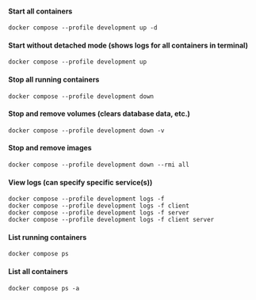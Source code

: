 #### Start all containers
`docker compose --profile development up -d`

#### Start without detached mode (shows logs for all containers in terminal)
`docker compose --profile development up`

#### Stop all running containers
`docker compose --profile development down`

#### Stop and remove volumes (clears database data, etc.)
`docker compose --profile development down -v`

#### Stop and remove images
`docker compose --profile development down --rmi all`

#### View logs (can specify specific service(s))
```
docker compose --profile development logs -f
docker compose --profile development logs -f client
docker compose --profile development logs -f server
docker compose --profile development logs -f client server
```

#### List running containers
`docker compose ps`

#### List all containers
`docker compose ps -a`

